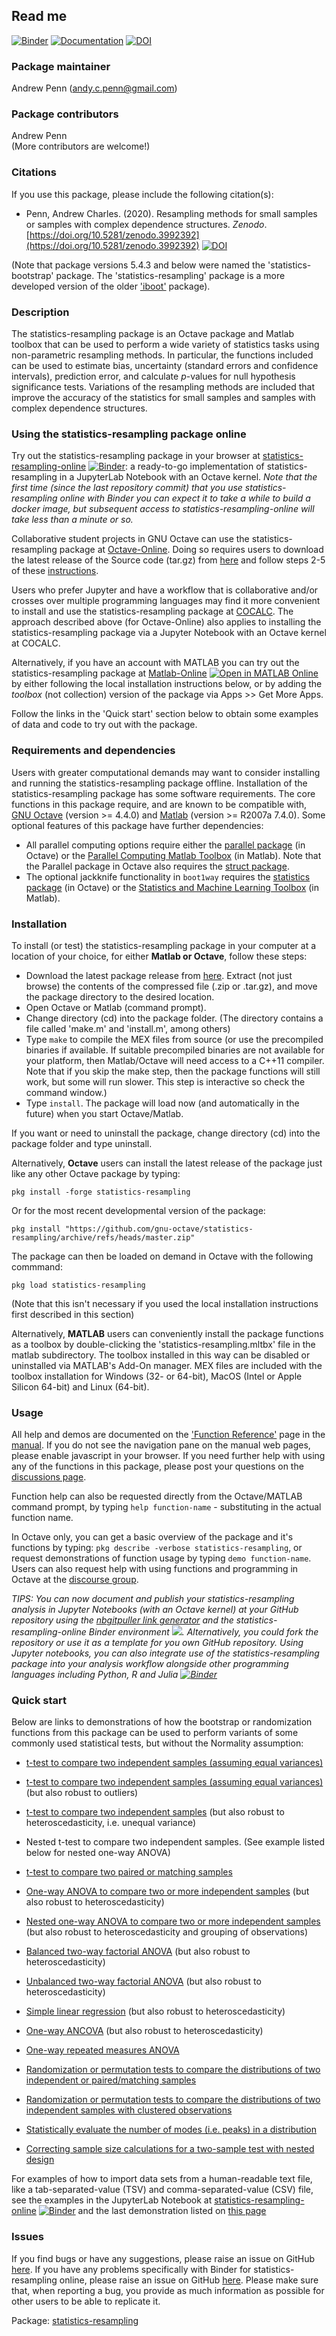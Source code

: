 ## Read me

[![Binder](https://mybinder.org/badge_logo.svg)](https://mybinder.org/v2/gh/acpennlab/statistics-resampling-online/master?labpath=statistics-resampling.ipynb)    [![Documentation](https://img.shields.io/badge/docs-online-blue.svg)](https://gnu-octave.github.io/statistics-resampling/)    [![DOI](https://zenodo.org/badge/DOI/10.5281/zenodo.3992392.svg)](https://doi.org/10.5281/zenodo.3992392) 

### Package maintainer
Andrew Penn (andy.c.penn@gmail.com)

### Package contributors
Andrew Penn  
(More contributors are welcome!)

### Citations
If you use this package, please include the following citation(s):

* Penn, Andrew Charles. (2020). Resampling methods for small samples or samples with complex dependence structures. *Zenodo*. [https://doi.org/10.5281/zenodo.3992392](https://doi.org/10.5281/zenodo.3992392)    [![DOI](https://zenodo.org/badge/DOI/10.5281/zenodo.3992392.svg)](https://doi.org/10.5281/zenodo.3992392)

(Note that package versions 5.4.3 and below were named the 'statistics-bootstrap' package. The 'statistics-resampling' package is a more developed version of the older ['iboot'](https://github.com/acp29/iboot) package). 

### Description

The statistics-resampling package is an Octave package and Matlab toolbox that can be used to perform a wide variety of statistics tasks using non-parametric resampling methods. In particular, the functions included can be used to estimate bias, uncertainty (standard errors and confidence intervals), prediction error, and calculate *p*-values for null hypothesis significance tests. Variations of the resampling methods are included that improve the accuracy of the statistics for small samples and samples with complex dependence structures.  
  
### Using the statistics-resampling package online
  
Try out the statistics-resampling package in your browser at [statistics-resampling-online](https://mybinder.org/v2/gh/acpennlab/statistics-resampling-online/master?labpath=statistics-resampling.ipynb) [![Binder](https://mybinder.org/badge_logo.svg)](https://mybinder.org/v2/gh/acpennlab/statistics-resampling-online/master?labpath=statistics-resampling.ipynb): a ready-to-go implementation of statistics-resampling in a JupyterLab Notebook with an Octave kernel. *Note that the first time (since the last repository commit) that you use statistics-resampling online with Binder you can expect it to take a while to build a docker image, but subsequent access to statistics-resampling-online will take less than a minute or so.*

Collaborative student projects in GNU Octave can use the statistics-resampling package at [Octave-Online](https://octave-online.net/). Doing so requires users to download the latest release of the Source code (tar.gz) from [here](https://github.com/gnu-octave/statistics-resampling/releases) and follow steps 2-5 of these [instructions](https://octaveonline.uservoice.com/knowledgebase/articles/1078840-installing-custom-packages).

Users who prefer Jupyter and have a workflow that is collaborative and/or crosses over multiple programming languages may find it more convenient to install and use the statistics-resampling package at [COCALC](https://cocalc.com/). The approach described above (for Octave-Online) also applies to installing the statistics-resampling package via a Jupyter Notebook with an Octave kernel at COCALC.  
  
Alternatively, if you have an account with MATLAB you can try out the statistics-resampling package at [Matlab-Online](https://matlab.mathworks.com/open/github/v1?repo=gnu-octave/statistics-resampling&file=README.md) [![Open in MATLAB Online](https://www.mathworks.com/images/responsive/global/open-in-matlab-online.svg)](https://matlab.mathworks.com/open/github/v1?repo=gnu-octave/statistics-resampling&file=README.md) by either following the local installation instructions below, or by adding the *toolbox* (not collection) version of the package via Apps >> Get More Apps. 

Follow the links in the 'Quick start' section below to obtain some examples of data and code to try out with the package.  
 
### Requirements and dependencies
  
Users with greater computational demands may want to consider installing and running the statistics-resampling package offline. Installation of the statistics-resampling package has some software requirements. The core functions in this package require, and are known to be compatible with, [GNU Octave](https://octave.org/) (version >= 4.4.0) and [Matlab](https://uk.mathworks.com/products/matlab.html) (version >= R2007a 7.4.0). Some optional features of this package have further dependencies:

 * All parallel computing options require either the [parallel package](https://gnu-octave.github.io/packages/parallel/) (in Octave) or the [Parallel Computing Matlab Toolbox](https://uk.mathworks.com/products/parallel-computing.html) (in Matlab). Note that the Parallel package in Octave also requires the [struct package](https://gnu-octave.github.io/packages/struct/).  
 * The optional jackknife functionality in `boot1way` requires the [statistics package](https://gnu-octave.github.io/packages/statistics/) (in Octave) or the [Statistics and Machine Learning Toolbox](https://uk.mathworks.com/products/statistics.html) (in Matlab).  

### Installation
 
To install (or test) the statistics-resampling package in your computer at a location of your choice, for either **Matlab or Octave**, follow these steps: 
 
 * Download the latest package release from [here](https://github.com/gnu-octave/statistics-resampling/releases/). Extract (not just browse) the contents of the compressed file (.zip or .tar.gz), and move the package directory to the desired location.
 * Open Octave or Matlab (command prompt).
 * Change directory (cd) into the package folder. (The directory contains a file called 'make.m' and 'install.m', among others)
 * Type `make` to compile the MEX files from source (or use the precompiled binaries if available. If suitable precompiled binaries are not available for your platform, then Matlab/Octave will need access to a C++11 compiler. Note that if you skip the make step, then the package functions will still work, but some will run slower. This step is interactive so check the command window.) 
 * Type `install`. The package will load now (and automatically in the future) when you start Octave/Matlab.
 
If you want or need to uninstall the package, change directory (cd) into the package folder and type uninstall.
 
Alternatively, **Octave** users can install the latest release of the package just like any other Octave package by typing:

 `pkg install -forge statistics-resampling`
 
Or for the most recent developmental version of the package:
 
 `pkg install "https://github.com/gnu-octave/statistics-resampling/archive/refs/heads/master.zip"`
 
The package can then be loaded on demand in Octave with the following commmand:
 
 `pkg load statistics-resampling`  
 
  (Note that this isn't necessary if you used the local installation instructions first described in this section)
   
Alternatively, **MATLAB** users can conveniently install the package functions as a toolbox by double-clicking the 'statistics-resampling.mltbx' file in the matlab subdirectory. The toolbox installed in this way can be disabled or uninstalled via MATLAB's Add-On manager. MEX files are included with the toolbox installation for Windows (32- or 64-bit), MacOS (Intel or Apple Silicon 64-bit) and Linux (64-bit). 
  
### Usage

All help and demos are documented on the ['Function Reference'](https://gnu-octave.github.io/statistics-resampling/function_reference) page in the [manual](https://gnu-octave.github.io/statistics-resampling/). If you do not see the navigation pane on the manual web pages, please enable javascript in your browser. If you need further help with using any of the functions in this package, please post your questions on the [discussions page](https://github.com/gnu-octave/statistics-resampling/discussions).  
  
Function help can also be requested directly from the Octave/MATLAB command prompt, by typing `help function-name` - substituting in the actual function name.
  
In Octave only, you can get a basic overview of the package and it's functions by typing: `pkg describe -verbose statistics-resampling`, or request demonstrations of function usage by typing `demo function-name`. Users can also request help with using functions and programming in Octave at the [discourse group](https://octave.discourse.group/c/help/6).  

*TIPS: You can now document and publish your statistics-resampling analysis in Jupyter Notebooks (with an Octave kernel) at your GitHub repository using the [nbgitpuller link generator](https://nbgitpuller.readthedocs.io/en/latest/link.html?tab=binder) and the statistics-resampling-online Binder environment [![](https://img.shields.io/github/forks/acpennlab/statistics-resampling-online?label=GitHub%20Repo&amp;style=social)](https://github.com/acpennlab/statistics-resampling-online/). Alternatively, you could fork the repository or use it as a template for you own GitHub repository. Using Jupyter notebooks, you can also integrate use of the statistics-resampling package into your analysis workflow alongside other programming languages including Python, R and Julia [![Binder](https://mybinder.org/badge_logo.svg)](https://mybinder.org/v2/gh/acpennlab/statistics-resampling-online/master?labpath=statistics-resampling.ipynb)*  

### Quick start

Below are links to demonstrations of how the bootstrap or randomization functions from this package can be used to perform variants of some commonly used statistical tests, but without the Normality assumption:  
   
 * [t-test to compare two independent samples (assuming equal variances)](https://gnu-octave.github.io/statistics-resampling/function/boot1way.html#1)  

 * [t-test to compare two independent samples (assuming equal variances)](https://gnu-octave.github.io/statistics-resampling/function/boot1way.html#2) (but also robust to outliers)  

 * [t-test to compare two independent samples](https://gnu-octave.github.io/statistics-resampling/function/bootlm.html#1) (but also robust to heteroscedasticity, i.e. unequal variance)  

 * Nested t-test to compare two independent samples. (See example listed below for nested one-way ANOVA)   
 
 * [t-test to compare two paired or matching samples](https://gnu-octave.github.io/statistics-resampling/function/bootlm.html#2)

 * [One-way ANOVA to compare two or more independent samples](https://gnu-octave.github.io/statistics-resampling/function/bootlm.html#3) (but also robust to heteroscedasticity)  

 * [Nested one-way ANOVA to compare two or more independent samples](https://gnu-octave.github.io/statistics-resampling/function/bootlm.html#13) (but also robust to heteroscedasticity and grouping of observations)    
 
 * [Balanced two-way factorial ANOVA](https://gnu-octave.github.io/statistics-resampling/function/bootlm.html#6) (but also robust to heteroscedasticity)  

 * [Unbalanced two-way factorial ANOVA](https://gnu-octave.github.io/statistics-resampling/function/bootlm.html#7) (but also robust to heteroscedasticity)  
 
 * [Simple linear regression](https://gnu-octave.github.io/statistics-resampling/function/bootlm.html#8) (but also robust to heteroscedasticity)  
 
 * [One-way ANCOVA](https://gnu-octave.github.io/statistics-resampling/function/bootlm.html#9) (but also robust to heteroscedasticity)  
 
 * [One-way repeated measures ANOVA](https://gnu-octave.github.io/statistics-resampling/function/bootlm.html#4)  
 
 * [Randomization or permutation tests to compare the distributions of two independent or paired/matching samples](https://gnu-octave.github.io/statistics-resampling/function/randtest2.html#1)  
 
 * [Randomization or permutation tests to compare the distributions of two independent samples with clustered observations](https://gnu-octave.github.io/statistics-resampling/function/randtest2.html#5) 
 
 * [Statistically evaluate the number of modes (i.e. peaks) in a distribution](https://gnu-octave.github.io/statistics-resampling/function/bootmode.html#1)  
 
 * [Correcting sample size calculations for a two-sample test with nested design](https://gnu-octave.github.io/statistics-resampling/function/sampszcalc.html#6)  
  
For examples of how to import data sets from a human-readable text file, like a tab-separated-value (TSV) and comma-separated-value (CSV) file, see the examples in the JupyterLab Notebook at [statistics-resampling-online](https://mybinder.org/v2/gh/acpennlab/statistics-resampling-online/master?labpath=statistics-resampling.ipynb) [![Binder](https://mybinder.org/badge_logo.svg)](https://mybinder.org/v2/gh/acpennlab/statistics-resampling-online/master?labpath=statistics-resampling.ipynb) and the last demonstration listed on [this page](https://gnu-octave.github.io/statistics-resampling/function/randtest2.html#5)
 
### Issues

If you find bugs or have any suggestions, please raise an issue on GitHub [here](https://github.com/gnu-octave/statistics-resampling/issues). If you have any problems specifically with Binder for statistics-resampling online, please raise an issue on GitHub [here](https://github.com/acpennlab/statistics-resampling-online/issues). Please make sure that, when reporting a bug, you provide as much information as possible for other users to be able to replicate it.   
  
Package: [statistics-resampling](https://gnu-octave.github.io/statistics-resampling/)  

